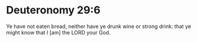 # Deuteronomy 29:6

Ye have not eaten bread, neither have ye drunk wine or strong drink: that ye might know that I [am] the LORD your God.